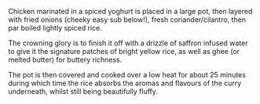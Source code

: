 Chicken marinated in a spiced yoghurt is placed in a large pot, then layered with fried onions (cheeky easy sub below!), fresh coriander/cilantro, then par boiled lightly spiced rice.

The crowning glory is to finish it off with a drizzle of saffron infused water to give it the signature patches of bright yellow rice, as well as ghee (or melted butter) for buttery richness.

The pot is then covered and cooked over a low heat for about 25 minutes during which time the rice absorbs the aromas and flavours of the curry underneath, whilst still being beautifully fluffy.

